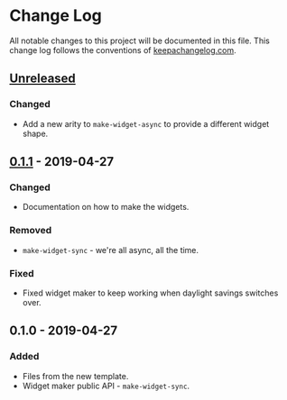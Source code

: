 # Change Log
All notable changes to this project will be documented in this file. This change log follows the conventions of [keepachangelog.com](http://keepachangelog.com/).

## [Unreleased]
### Changed
- Add a new arity to `make-widget-async` to provide a different widget shape.

## [0.1.1] - 2019-04-27
### Changed
- Documentation on how to make the widgets.

### Removed
- `make-widget-sync` - we're all async, all the time.

### Fixed
- Fixed widget maker to keep working when daylight savings switches over.

## 0.1.0 - 2019-04-27
### Added
- Files from the new template.
- Widget maker public API - `make-widget-sync`.

[Unreleased]: https://github.com/your-name/mastermind/compare/0.1.1...HEAD
[0.1.1]: https://github.com/your-name/mastermind/compare/0.1.0...0.1.1
